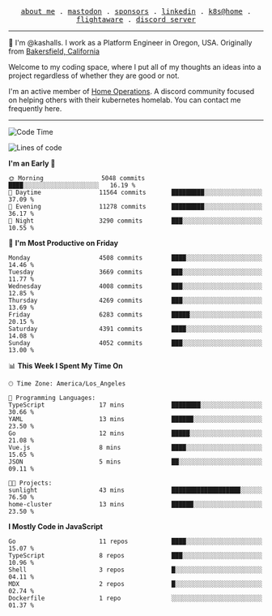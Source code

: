 <p align="center">
  <samp>
    <a href="https://jordanjones.org/">about me</a> .
    <a rel="me" href="https://mastodon.social/@kashall">mastodon</a> .
    <a href="https://github.com/sponsors/kashalls">sponsors</a> .
    <a href="https://linkedin.com/in/jordpjones">linkedin</a> .
    <a href="https://github.com/kashalls/home-cluster">k8s@home</a> .
    <a href="https://flightaware.com/adsb/stats/user/kashalls">flightaware</a> .
    <a href="https://discord.gg/V2WrCfqba9">discord server</a>
  </samp>
</p>

----------------------------------------------------------------

:wave: I'm @kashalls. I work as a Platform Engineer in Oregon, USA. Originally from [Bakersfield, California](https://maps.app.goo.gl/QQMtywTWghpXB6Tu6)

Welcome to my coding space, where I put all of my thoughts an ideas into a project regardless of whether they are good or not.

I'm an active member of [Home Operations](https://discord.gg/home-operations). A discord community focused on helping others with their kubernetes homelab. You can contact me frequently here.

----------------------------------------------------------------
<!--START_SECTION:waka-->
![Code Time](http://img.shields.io/badge/Code%20Time-2%2C444%20hrs%2041%20mins-blue)

![Lines of code](https://img.shields.io/badge/From%20Hello%20World%20I%27ve%20Written-9.8%20million%20lines%20of%20code-blue)

**I'm an Early 🐤** 

```text
🌞 Morning                5048 commits        ████░░░░░░░░░░░░░░░░░░░░░   16.19 % 
🌆 Daytime                11564 commits       █████████░░░░░░░░░░░░░░░░   37.09 % 
🌃 Evening                11278 commits       █████████░░░░░░░░░░░░░░░░   36.17 % 
🌙 Night                  3290 commits        ███░░░░░░░░░░░░░░░░░░░░░░   10.55 % 
```
📅 **I'm Most Productive on Friday** 

```text
Monday                   4508 commits        ████░░░░░░░░░░░░░░░░░░░░░   14.46 % 
Tuesday                  3669 commits        ███░░░░░░░░░░░░░░░░░░░░░░   11.77 % 
Wednesday                4008 commits        ███░░░░░░░░░░░░░░░░░░░░░░   12.85 % 
Thursday                 4269 commits        ███░░░░░░░░░░░░░░░░░░░░░░   13.69 % 
Friday                   6283 commits        █████░░░░░░░░░░░░░░░░░░░░   20.15 % 
Saturday                 4391 commits        ████░░░░░░░░░░░░░░░░░░░░░   14.08 % 
Sunday                   4052 commits        ███░░░░░░░░░░░░░░░░░░░░░░   13.00 % 
```


📊 **This Week I Spent My Time On** 

```text
🕑︎ Time Zone: America/Los_Angeles

💬 Programming Languages: 
TypeScript               17 mins             ████████░░░░░░░░░░░░░░░░░   30.66 % 
YAML                     13 mins             ██████░░░░░░░░░░░░░░░░░░░   23.50 % 
Go                       12 mins             █████░░░░░░░░░░░░░░░░░░░░   21.08 % 
Vue.js                   8 mins              ████░░░░░░░░░░░░░░░░░░░░░   15.65 % 
JSON                     5 mins              ██░░░░░░░░░░░░░░░░░░░░░░░   09.11 % 

🐱‍💻 Projects: 
sunlight                 43 mins             ███████████████████░░░░░░   76.50 % 
home-cluster             13 mins             ██████░░░░░░░░░░░░░░░░░░░   23.50 % 
```

**I Mostly Code in JavaScript** 

```text
Go                       11 repos            ████░░░░░░░░░░░░░░░░░░░░░   15.07 % 
TypeScript               8 repos             ███░░░░░░░░░░░░░░░░░░░░░░   10.96 % 
Shell                    3 repos             █░░░░░░░░░░░░░░░░░░░░░░░░   04.11 % 
MDX                      2 repos             █░░░░░░░░░░░░░░░░░░░░░░░░   02.74 % 
Dockerfile               1 repo              ░░░░░░░░░░░░░░░░░░░░░░░░░   01.37 % 
```




<!--END_SECTION:waka-->
